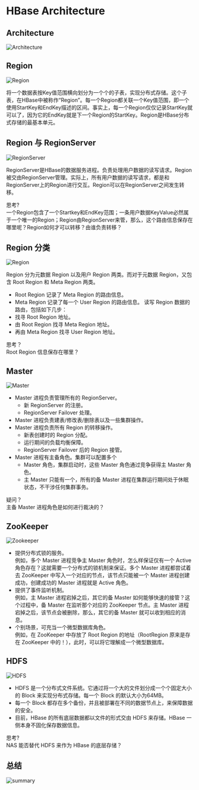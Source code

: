# HBase Architecture

## Architecture
![Architecture](hbase-images/architecture.png)

## Region
![Region](hbase-images/region.png)

将一个数据表按Key值范围横向划分为一个个的子表，实现分布式存储。这个子表，在HBase中被称作“Region”。每一个Region都关联一个Key值范围，即一个使用StartKey和EndKey描述的区间。事实上，每一个Region仅仅记录StartKey就可以了，因为它的EndKey就是下一个Region的StartKey。Region是HBase分布式存储的最基本单元。

## Region 与 RegionServer
![RegionServer](hbase-images/regionserver.png)

RegionServer是HBase的数据服务进程。负责处理用户数据的读写请求。Region被交由RegionServer管理。实际上，所有用户数据的读写请求，都是和RegionServer上的Region进行交互。Region可以在RegionServer之间发生转移。  

思考?  
一个Region包含了一个Startkey和EndKey范围；一条用户数据KeyValue必然属于一个唯一的Region；Region由RegionServer来管，那么，这个路由信息保存在哪里呢？Region如何才可以转移？由谁负责转移？  

## Region 分类
![Region](hbase-images/region_classes.png)

Region 分为元数据 Region 以及用户 Region 两类。而对于元数据 Region，又包含 Root Region 和 Meta Region 两类。
- Root Region 记录了 Meta Region 的路由信息。
- Meta Region 记录了每一个 User Region 的路由信息。
读写 Region 数据的路由，包括如下几步：
- 找寻 Root Region 地址。
- 由 Root Region 找寻 Meta Region 地址。
- 再由 Meta Region 找寻 User Region 地址。

思考？  
Root Region 信息保存在哪里？

## Master
![Master](hbase-images/master.png)
- Master 进程负责管理所有的 RegionServer。
  - 新 RegionServer 的注册。
  - RegionServer Failover 处理。
- Master 进程负责建表/修改表/删除表以及一些集群操作。
- Master 进程负责所有 Region 的转移操作。
  - 新表创建时的 Region 分配。
  - 运行期间的负载均衡保障。
  - RegionServer Failover 后的 Region 接管。
- Master 进程有主备角色。集群可以配置多个
  - Master 角色，集群启动时，这些 Master 角色通过竞争获得主 Master 角色。
  - 主 Master 只能有一个，所有的备 Master 进程在集群运行期间处于休眠状态，不干涉任何集群事务。

疑问？  
主备 Master 进程角色是如何进行裁决的？

## ZooKeeper
![Zookeeper](hbase-images/zookeeper.png)

- 提供分布式锁的服务。  
例如，多个 Master 进程竞争主 Master 角色时，怎么样保证仅有一个 Active 角色存在？这就需要一个分布式的锁机制来保证。多个 Master 进程都尝试着去 ZooKeeper 中写入一个对应的节点，该节点只能被一个 Master 进程创建成功，创建成功的 Master 进程就是 Active 角色。
- 提供了事件监听机制。  
例如，主 Master 进程宕掉之后，其它的备 Master 如何能够快速的接管？这个过程中，备 Master 在监听那个对应的 ZooKeeper 节点。主 Master 进程宕掉之后，该节点会被删除，那么，其它的备 Master 就可以收到相应的消息。
- 个别场景，可充当一个微型数据库角色。  
例如，在 ZooKeeper 中存放了 Root Region 的地址（RootRegion 原来是存在 ZooKeeper 中的！），此时，可以将它理解成一个微型数据库。

## HDFS
![HDFS](hbase-images/hdfs.png)
- HDFS 是一个分布式文件系统。它通过将一个大的文件划分成一个个固定大小的 Block 来实现分布式存储。每一个 Block 的默认大小为64MB。
- 每一个 Block 都存在多个备份，并且被部署在不同的数据节点上，来保障数据的安全。
- 目前，HBase 的所有底层数据都以文件的形式交由 HDFS 来存储。HBase 一侧本身不固化保存数据信息。


思考?  
NAS 能否替代 HDFS 来作为 HBase 的底层存储？

## 总结 
![summary](hbase-images/summary.png)
